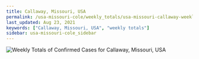 ```yaml
---
title: Callaway, Missouri, USA
permalink: /usa-missouri-cole/weekly_totals/usa-missouri-callaway-weekly_totals.html
last_updated: Aug 23, 2021
keywords: ["Callaway, Missouri, USA", "weekly totals"]
sidebar: usa-missouri-cole_sidebar
---
```


![Weekly Totals of Confirmed Cases for Callaway, Missouri, USA](/covid_tracker/images/graphs/usa-missouri-callaway-weekly_totals_graph.png)
